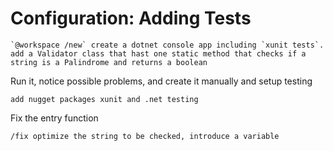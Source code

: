 # Configuration: Adding Tests

```prompt 
`@workspace /new` create a dotnet console app including `xunit tests`. add a Validator class that hast one static method that checks if a string is a Palindrome and returns a boolean
```

Run it, notice possible problems, and create it manually and setup testing

```prompt
add nugget packages xunit and .net testing
```

Fix the entry function

```prompt
/fix optimize the string to be checked, introduce a variable
```